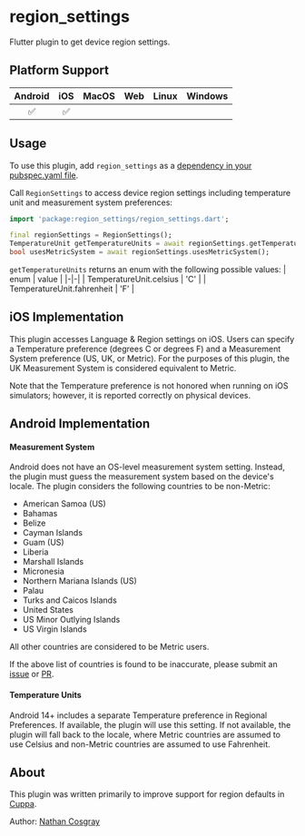 # region_settings

Flutter plugin to get device region settings.

## Platform Support

| Android |  iOS  | MacOS |  Web  | Linux | Windows |
| :-----: | :---: | :---: | :---: | :---: | :-----: |
|✅|✅|||||

## Usage

To use this plugin, add `region_settings` as a [dependency in your pubspec.yaml file](https://flutter.dev/platform-plugins/).

Call `RegionSettings` to access device region settings including temperature unit and measurement system preferences:

```dart
import 'package:region_settings/region_settings.dart';

final regionSettings = RegionSettings();
TemperatureUnit getTemperatureUnits = await regionSettings.getTemperatureUnits();
bool usesMetricSystem = await regionSettings.usesMetricSystem();
```

`getTemperatureUnits` returns an enum with the following possible values:
| enum | value |
|-|-|
| TemperatureUnit.celsius | 'C' |
| TemperatureUnit.fahrenheit | 'F' |

## iOS Implementation

This plugin accesses Language & Region settings on iOS. Users can specify a Temperature preference (degrees C or degrees F) and a Measurement System preference (US, UK, or Metric). For the purposes of this plugin, the UK Measurement System is considered equivalent to Metric.

Note that the Temperature preference is not honored when running on iOS simulators; however, it is reported correctly on physical devices.

## Android Implementation

#### Measurement System

Android does not have an OS-level measurement system setting. Instead, the plugin must guess the measurement system based on the device's locale. The plugin considers the following countries to be non-Metric:
* American Samoa (US)
* Bahamas
* Belize
* Cayman Islands
* Guam (US)
* Liberia
* Marshall Islands
* Micronesia
* Northern Mariana Islands (US)
* Palau
* Turks and Caicos Islands
* United States
* US Minor Outlying Islands
* US Virgin Islands

All other countries are considered to be Metric users.

If the above list of countries is found to be inaccurate, please submit an [issue](https://github.com/ncosgray/region_settings/issues) or [PR](https://github.com/ncosgray/region_settings/pulls).

#### Temperature Units

Android 14+ includes a separate Temperature preference in Regional Preferences. If available, the plugin will use this setting. If not available, the plugin will fall back to the locale, where Metric countries are assumed to use Celsius and non-Metric countries are assumed to use Fahrenheit.

## About

This plugin was written primarily to improve support for region defaults in [Cuppa](https://github.com/ncosgray/cuppa_mobile).

Author: [Nathan Cosgray](https://www.nathanatos.com)